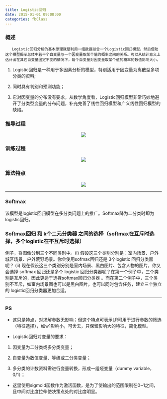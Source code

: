 ```yaml
---
title: Logistic回归
date: 2015-01-01 09:00:00
categories: fbClass
---
```


### 概述

       Logistic回归分析的基本原理就是利用一组数据拟合一个Logistic回归模型，然后借助这个模型揭示总体中若干个自变量与一个因变量取某个值的概率之间的关系。可以从统计意义上估计出在其它自变量固定不变的情况下，每个自变量对因变量取某个值的概率的数值影响大小。

1. Logistic回归是一种用于多因素分析的模型，特别适用于因变量为离散型多项分类的资料;

2. 同时具有判别和预测功能；

3. 它对因变量的分布没有要求，从数学角度看，Logistic回归模型非常巧妙地避开了分类型变量的分布问题，补充完善了线性回归模型和广义线性回归模型的缺陷。

### 推导过程

<center><img src="{{ site.baseurl }}/images/pdBase/class_logi1.png"></center>

### 训练过程

<center><img src="{{ site.baseurl }}/images/pdBase/class_logi2.png"></center>

### 算法特点

<center><img src="{{ site.baseurl }}/images/pdBase/class_logi3.png"></center>

---

### Softmax

   该模型是logistic回归模型在多分类问题上的推广。Softmax降为二分类时即为logistic回归。
   
### Softmax回归 和 k个二元分类器 之间的选择（softmax在互斥时选择，多个logistic在不互斥时选择）

   例子，将图像分到三个不同类别中。(i) 假设这三个类别分别是：室内场景、户外城区场景、户外荒野场景。你会使用sofmax回归还是 3个logistic 回归分类器呢？ (ii) 现在假设这三个类别分别是室内场景、黑白图片、包含人物的图片，你又会选择 softmax 回归还是多个 logistic 回归分类器呢？在第一个例子中，三个类别是互斥的，因此更适于选择softmax回归分类器 。而在第二个例子中，三个类别不互斥，如室内场景图也可以是黑白图片，也可以同时包含任务，建立三个独立的 logistic回归分类器更加合适。

---

### PS

* 这只是特点，对求解参数无影响；但这个特点可表示LR可用于进行参数的筛选（特征选择），如w1影响小，可舍去，只保留影响大的特征，简化模型。

* Logistic回归对变量的要求：

1. 因变量为二分类或多分类变量； 

2. 自变量为数值变量、等级或二分类变量；  

3. 多分类的计数资料需进行变量转换，形成一组哑变量（dummy variable，0/1）；

* 这里使用sigmoid函数作为激活函数，是为了使输出的范围限制在0~1之间，且中间对比度拉伸使决策点处的对比度明显。

